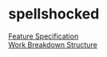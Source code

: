 # spellshocked

[Feature Specification](https://github.com/SpellShocked/SpellShocked-Game/blob/master/Document/Feature%20Spec.md)
<br>
[Work Breakdown Structure](https://github.com/SpellShocked/SpellShocked-Game/blob/master/Document/Work%20Breakdown%20Structure.md)
